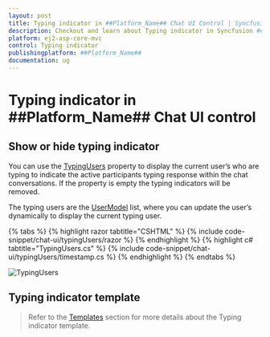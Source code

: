 ```yaml
---
layout: post
title: Typing indicator in ##Platform_Name## Chat UI Control | Syncfusion
description: Checkout and learn about Typing indicator in Syncfusion ##Platform_Name## Chat UI control of Syncfusion Essential JS 2 and more.
platform: ej2-asp-core-mvc
control: Typing indicator
publishingplatform: ##Platform_Name##
documentation: ug
---
```


# Typing indicator in ##Platform_Name## Chat UI control

## Show or hide typing indicator

You can use the [TypingUsers](https://help.syncfusion.com/cr/aspnetmvc-js2/Syncfusion.EJ2.InteractiveChat.ChatUI.html#Syncfusion_EJ2_InteractiveChat_ChatUI_TypingUsers) property to display the current user’s who are typing to indicate the active participants typing response within the chat conversations. If the property is empty the typing indicators will be removed.

The typing users are the [UserModel](https://help.syncfusion.com/cr/aspnetmvc-js2/Syncfusion.EJ2.InteractiveChat.ChatUIUser.html) list, where you can update the user’s dynamically to display the current typing user. 

{% tabs %}
{% highlight razor tabtitle="CSHTML" %}
{% include code-snippet/chat-ui/typingUsers/razor %}
{% endhighlight %}
{% highlight c# tabtitle="TypingUsers.cs" %}
{% include code-snippet/chat-ui/typingUsers/timestamp.cs %}
{% endhighlight %}
{% endtabs %}

![TypingUsers](images/typingUsers.png)

## Typing indicator template 

> Refer to the [Templates](./templates#typing-indicator-template) section for more details about the Typing indicator template.